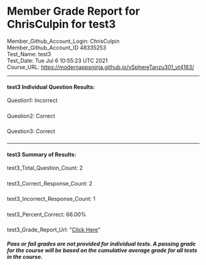 # Member Grade Report for ChrisCulpin for test3  
   
Member_Github_Account_Login: ChrisCulpin  
Member_Github_Account_ID 48335253  
Test_Name: test3  
Test_Date: Tue Jul  6 10:55:23 UTC 2021  
Course_URL: https://modernappsninja.github.io/vSphereTanzu301_vt4163/  
   
---  
#### test3 Individual Question Results:  
Question1: Incorrect  
#####  
Question2: Correct  
#####  
Question3: Correct  
#####  
---  
#### test3 Summary of Results:  
test3_Total_Question_Count: 2  
#####  
test3_Correct_Response_Count: 2  
#####  
test3_Incorrect_Response_Count: 1  
#####  
test3_Percent_Correct: 66.00%  
#####  
test3_Grade_Report_Url: "[Click Here](https://github.com/modernappsninjas/ChrisCulpin/blob/main/static/userdata/courses/vSphereTanzu301_vt4163/grade_report.pr324.test3.md)"
##### Pass or fail grades are not provided for individual tests. A passing grade for the course will be based on the cumulative average grade for all tests in the course.  
